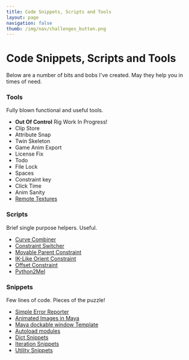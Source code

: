 ```yaml
---
title: Code Snippets, Scripts and Tools
layout: page
navigation: false
thumb: /img/nav/challenges_button.png
---
```

# Code Snippets, Scripts and Tools

Below are a number of bits and bobs I've created. May they help you in times of need.

### Tools

Fully blown functional and useful tools.

* __Out Of Control__ Rig Work In Progress!
* Clip Store
* Attribute Snap
* Twin Skeleton
* Game Anim Export
* License Fix
* Todo
* File Lock
* Spaces
* Constraint key
* Click Time
* Anim Sanity
* [Remote Textures](remotetextures)

### Scripts

Brief single purpose helpers. Useful.

* [Curve Combiner](curvecombine)
* [Constraint Switcher](switchconstraint)
* [Movable Parent Constraint](parentconstraint)
* [IK-Like Orient Constraint](orientconstraint)
* [Offset Constraint](offsetconstraint)
* [Python2Mel](py2mel)

### Snippets

Few lines of code. Pieces of the puzzle!

* [Simple Error Reporter](err_report)
* [Animated Images in Maya](animated_images)
* [Maya dockable window Template](docking_window)
* [Autoload modules](autoload)
* [Dict Snippets](dict)
* [Iteration Snippets](iterate)
* [Utility Snippets](utility)
